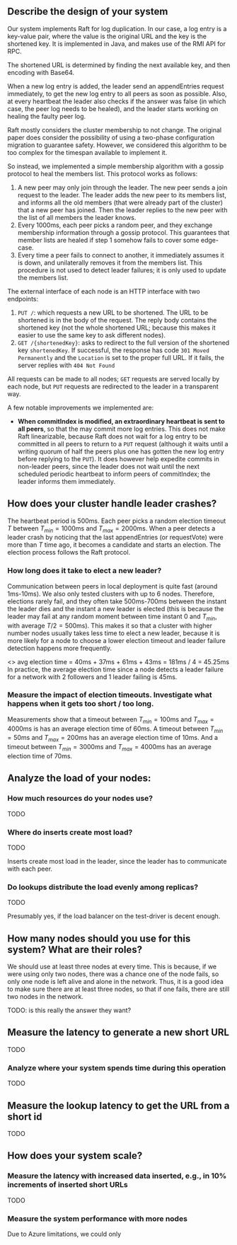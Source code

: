 ## Describe the design of your system

Our system implements Raft for log duplication. In our case, a log entry is a key-value pair, where the value is the original URL and the key is the shortened key. It is implemented in Java, and makes use of the RMI API for RPC.

The shortened URL is determined by finding the next available key, and then encoding with Base64.

When a new log entry is added, the leader send an appendEntries request immediately, to get the new log entry to all peers as soon as possible. Also, at every heartbeat the leader also checks if the answer was false (in which case, the peer log needs to be healed), and the leader starts working on healing the faulty peer log.

Raft mostly considers the cluster membership to not change. The original paper does consider the possibility of using a two-phase configuration migration to guarantee safety. However, we considered this algorithm to be too complex for the timespan available to implement it.

So instead, we implemented a simple membership algorithm with a gossip protocol to heal the members list. This protocol works as follows:
1. A new peer may only join through the leader. The new peer sends a join request to the leader. The leader adds the new peer to its members list, and informs all the old members (that were already part of the cluster) that a new peer has joined. Then the leader replies to the new peer with the list of all members the leader knows.
2. Every 1000ms, each peer picks a random peer, and they exchange membership information through a gossip protocol. This guarantees that member lists are healed if step 1 somehow fails to cover some edge-case.
3. Every time a peer fails to connect to another, it immediately assumes it is down, and unilaterally removes it from the members list. This procedure is not used to detect leader failures; it is only used to update the members list.

The external interface of each node is an HTTP interface with two endpoints:
1. `PUT /`: which requests a new URL to be shortened. The URL to be shortened is in the body of the request. The reply body contains the shortened key (not the whole shortened URL; because this makes it easier to use the same key to ask different nodes).
2. `GET /{shortenedKey}`: asks to redirect to the full version of the shortened key `shortenedKey`. If successful, the response has code `301 Moved Permanently` and the `Location` is set to the proper full URL. If it fails, the server replies with `404 Not Found`

All requests can be made to all nodes; `GET` requests are served locally by each node, but `PUT` requests are redirected to the leader in a transparent way.

A few notable improvements we implemented are:
- **When commitIndex is modified, an extraordinary heartbeat is sent to all peers**, so that the may commit more log entries. This does not make Raft linearizable, because Raft does not wait for a log entry to be committed in all peers to return to a `PUT` request (although it waits until a writing quorum of half the peers plus one has gotten the new log entry before replying to the `PUT`). It does however help expedite commits in non-leader peers, since the leader does not wait until the next scheduled periodic heartbeat to inform peers of commitIndex; the leader informs them immediately.

## How does your cluster handle leader crashes?

The heartbeat period is $500\text{ms}$. Each peer picks a random election timeout $T$ between $T_{min} = 1000\text{ms}$ and $T_{max} = 2000\text{ms}$. When a peer detects a leader crash by noticing that the last appendEntries (or requestVote) were more than $T$ time ago, it becomes a candidate and starts an election. The election process follows the Raft protocol.

### How long does it take to elect a new leader?

Communication between peers in local deployment is quite fast (around 1ms-10ms). We also only tested clusters with up to 6 nodes. Therefore, elections rarely fail, and they often take 500ms-700ms between the instant the leader dies and the instant a new leader is elected (this is because the leader may fail at any random moment between time instant $0$ and $T_{min}$, with average $T/2 = 500\text{ms}$). This makes it so that a cluster with higher number nodes usually takes less time to elect a new leader, because it is more likely for a node to choose a lower election timeout and leader failure detection happens more frequently.


<> avg election time = 40ms + 37ms + 61ms + 43ms = 181ms / 4 = 45.25ms
In practice, the average election time since a node detects a leader failure for a network with 2 followers and 1 leader failing is 45ms.

### Measure the impact of election timeouts. Investigate what happens when it gets too short / too long.

Measurements show that a timeout between $T_{min} = 100\text{ms}$ and $T_{max} = 4000\text{ms}$ is has an average election time of 60ms.
A timeout between $T_{min} = 50\text{ms}$ and $T_{max} = 200\text{ms}$ has an average election time of 10ms. And a timeout between $T_{min} = 3000\text{ms}$ and $T_{max} = 4000\text{ms}$ has an average election time of 70ms.

## Analyze the load of your nodes:

### How much resources do your nodes use?

TODO

### Where do inserts create most load?

TODO

Inserts create most load in the leader, since the leader has to communicate with each peer.

### Do lookups distribute the load evenly among replicas?

TODO

Presumably yes, if the load balancer on the test-driver is decent enough.

## How many nodes should you use for this system? What are their roles?

We should use at least three nodes at every time. This is because, if we were using only two nodes, there was a chance one of the node fails, so only one node is left alive and alone in the network. Thus, it is a good idea to make sure there are at least three nodes, so that if one fails, there are still two nodes in the network.

TODO: is this really the answer they want?

## Measure the latency to generate a new short URL

TODO

### Analyze where your system spends time during this operation

TODO

## Measure the lookup latency to get the URL from a short id

TODO

## How does your system scale?

### Measure the latency with increased data inserted, e.g., in 10% increments of inserted short URLs

TODO

### Measure the system performance with more nodes

Due to Azure limitations, we could only 
